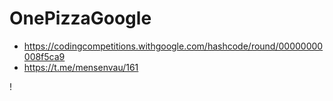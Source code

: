 # OnePizzaGoogle

- https://codingcompetitions.withgoogle.com/hashcode/round/00000000008f5ca9 
- https://t.me/mensenvau/161

!